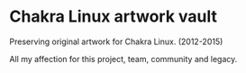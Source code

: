 # Chakra Linux artwork vault
Preserving original artwork for Chakra Linux. (2012-2015)

All my affection for this project, team, community and legacy.
